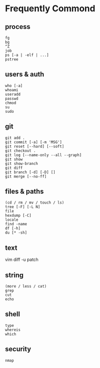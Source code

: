 Frequently Commond
==================

## process ##
```
fg
bg
^Z
job
ps [-a | -elf | ...]
pstree
```

## users & auth ##
```
who [-a]
whoami
useradd
passwd
chmod
su
sudo
```

## git ##
```
git add .
git commit [-a] [-m 'MSG'] 
git reset [--hard] [--soft]
git checkout .
git log [--name-only --all --graph]
git show
git show-branch
git diff
git branch [-d] [-D] []
git merge [--no-ff]
```

## files & paths ##
```
(cd / rm / mv / touch / ls)
tree [-F] [-L N]
file
hexdump [-C]
locale
find -name
df [-h]
du [* -sh]
```

## text ##
vim 
diff -u
patch

## string ##
```
(more / less / cat)
grep
cut
echo
```

## shell ##
```
type
whereis
which
```

## security ##
```
nmap
```
